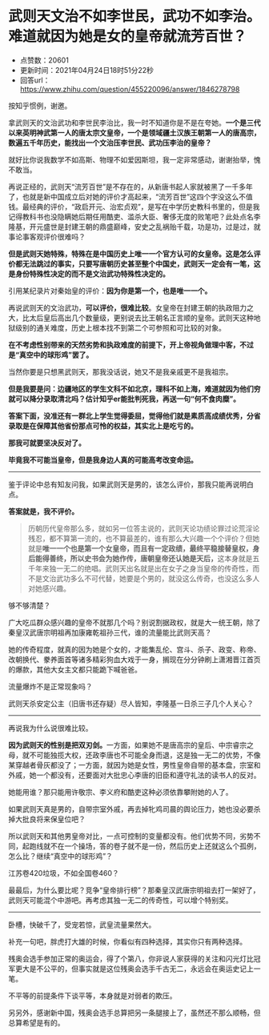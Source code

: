 # 武则天文治不如李世民，武功不如李治。难道就因为她是女的皇帝就流芳百世？
- 点赞数：20601
- 更新时间：2021年04月24日18时51分22秒
- 回答url：https://www.zhihu.com/question/455220096/answer/1846278798
<body>
 <p data-pid="H0Wxa_fL">按知乎惯例，谢邀。</p>
 <p data-pid="0mNn5FD7">拿武则天的文治武功和李世民李治比，我一时不知道你是不是在夸她。<b>一个是三代以来英明神武第一人的唐太宗文皇帝，一个是领域疆土汉族王朝第一人的唐高宗，数遍五千年历史，能找出一个文治压李世民、武功压李治的皇帝？</b></p>
 <p data-pid="CgJJgU5M">就好比你说我数学不如高斯、物理不如爱因斯坦，我一定非常感动，谢谢抬举，愧不敢当。</p>
 <p data-pid="clq6mUhi">再说正经的，武则天“流芳百世”是不存在的，从新唐书起人家就被黑了一千多年了，也就是新中国成立后对她的评价才高起来，“流芳百世”这四个字没这么不值钱。最经典的评价，“政启开元、治宏贞观”，是写在中学历史教科书里的，但是我记得教科书也没隐瞒她后期任用酷吏、滥杀大臣、奢侈无度的败笔吧？此处点名李隆基，开元盛世是封建王朝的鼎盛巅峰，安史之乱祸贻千载，功是功，过是过，就事论事客观评价很难吗？</p>
 <p data-pid="KhjCBdhs"><b>但是武则天她特殊，特殊在是中国历史上唯一一个官方认可的女皇帝。这是怎么评价都无法跳过的事实，只要写唐朝历史甚至整个中国史，武则天一定会有一笔，这是身份特殊性决定的而不是文治武功特殊性决定的。</b></p>
 <p data-pid="psnF2oT8">引用某纪录片对秦始皇的评价：<b>因为你是第一个，也是唯一一个。</b></p>
 <p data-pid="ivOCHtOj">再说武则天的文治武功，<b>可以评价，很难比较</b>。女皇帝在封建王朝的执政阻力之大，比太后皇后高出几个数量级，更别说去比王朝名正言顺的皇帝。武则天这种地狱级别的通关难度，历史上根本找不到第二个可参照和可比较的对象。</p>
 <p data-pid="H_CzUgzw"><b>在不考虑性别带来的天然劣势和执政难度的前提下，开上帝视角做理中客，不过是“真空中的球形鸡”罢了。</b></p>
 <p data-pid="hs2LkMq6">当然你要是只想黑武则天，那我没话说，她又不是我亲戚更不是我祖宗。</p>
 <p data-pid="RVUh3BMt"><b>但是我要是问：边疆地区的学生文科不如北京，理科不如上海，难道就因为他们穷就可以降分录取清北吗？估计知乎er能批判死我，再送一句“何不食肉糜”。</b></p>
 <p data-pid="m7zclFc9"><b>答案下面，没准还有一群北上学生觉得委屈，觉得他们就是素质高成绩优秀，分省录取是在保障其他省份那点可怜的权益，其实北上是吃亏的。</b></p>
 <p data-pid="3e14yKw7"><b>那我可就要坚决反对了。</b></p>
 <p data-pid="N81mqh6a"><b>毕竟我不可能当皇帝，但是我身边人真的可能高考改变命运。</b></p>
 <hr>
 <p data-pid="ahgjhG5H">鉴于评论中总有知友问我，如果武则天是男的，该怎么评价，那我只能再说明白点。</p>
 <p data-pid="PJJoPxLM"><b>答案就是，我不评价。</b></p>
 <blockquote data-pid="Pn_KyNuC">
  历朝历代皇帝那么多，就如另一位答主说的，武则天论功绩论罪过论荒淫论残忍，都不算第一流的，也不算最差的，谁有那么大兴趣一个个评价？但她就是<b>唯一一个也是第一个女皇帝，而且有一定政绩，最终平稳接替皇权，身后能得善终，所以史书会为她作传，唐朝皇帝还认她是天后，</b>这本身就是五千年来独一无二的绝唱。武则天出名就是出在女子之身当皇帝的传奇性，而不是文治武功多么不可代替，她要是个男的，就没这么传奇，也没这么多人对她感兴趣。
 </blockquote>
 <p data-pid="Uzyj_N97">够不够清楚？</p>
 <p data-pid="HXkhgd94">广大吃瓜群众感兴趣的皇帝不就那几个吗？别说割据政权，就是大一统王朝，除了秦皇汉武唐宗明祖再加康雍乾祖孙三代，谁的流量能比武则天高？</p>
 <p data-pid="PbEGydVm">她的传奇程度，就真的因为她是个女的，才能集乱伦、宫斗、杀子、政变、称帝、改朝换代、豢养面首等诸多精彩狗血大戏于一身，搁现在分分钟刷上潇湘晋江首页的爆款，其他大女主文都只能跪下喊爸爸。</p>
 <p data-pid="2ts9Ucko">流量爆炸不是正常现象吗？</p>
 <p data-pid="fMTgVqT3">武则天杀安定公主（旧唐书还存疑）尽人皆知，李隆基一日杀三子几个人关心？</p>
 <hr>
 <p data-pid="FPdJnvr1">再说我为什么说很难比较。</p>
 <p data-pid="g9oR2WrV"><b>因为武则天的性别是把双刃剑。</b>一方面，如果她不是唐高宗的皇后、中宗睿宗之母，就不可能独揽大权，还政李唐也不可能全身而退，这是独一无二的优势，不像某穿越者骨灰都没了；一方面，就因为她是女性，男性皇帝自带的基本盘，宗室和外戚，她一个都没有，还要面对大批忠心李唐的旧臣和遵守礼法的读书人的反对。</p>
 <p data-pid="Xt_x0OEb">她能用谁？那只能用许敬宗、李义府和酷吏这种必须依靠攀附她的人了。</p>
 <p data-pid="JxuTBuhp">如果武则天真是男的，自带宗室外戚，再去掉牝鸡司晨的舆论压力，她也没必要杀掉大批良将来保皇位吧？</p>
 <p data-pid="haP7CuzH">所以武则天和其他男皇帝对比，一点可控制的变量都没有。他们优势不同，劣势不同，起跑线就不在一个操场，答的卷子就不是一份，然后历史上还就这么个孤例，怎么比？继续“真空中的球形鸡”？</p>
 <p data-pid="9jt3D_P8">江苏卷420垃圾，不如全国卷460？</p>
 <p data-pid="kQnE-_8b">最最后，为什么要比呢？竞争“皇帝排行榜”？那秦皇汉武唐宗明祖去打一架好了，武则天可能混个中游吧。再考虑其独一无二的传奇性，可以增个特别奖。</p>
 <hr>
 <p data-pid="FWyEjPyi">卧槽，快破千了，受宠若惊，武皇流量果然大。</p>
 <p data-pid="4L8srxZ9">补充一句吧，胖虎打大雄的时候，你看似有四种选择，其实你只有两种选择。</p>
 <p data-pid="kYRYDPwF">残奥会选手参加正常的奥运会，得了个第八，你非说人家获得的关注和闪光灯比冠军更大是不公平的，但事实就是这位残奥会选手千古无二，永远会在奥运史记上一笔。</p>
 <p data-pid="ExRhFQzx">不平等的前提条件下谈平等，本身就是对弱者的欺压。</p>
 <p data-pid="dugubcRN">另另外，感谢新中国，残奥会选手总算把另一条腿接上了，虽然还不那么顺畅，但总算希望是有的。</p>
</body>